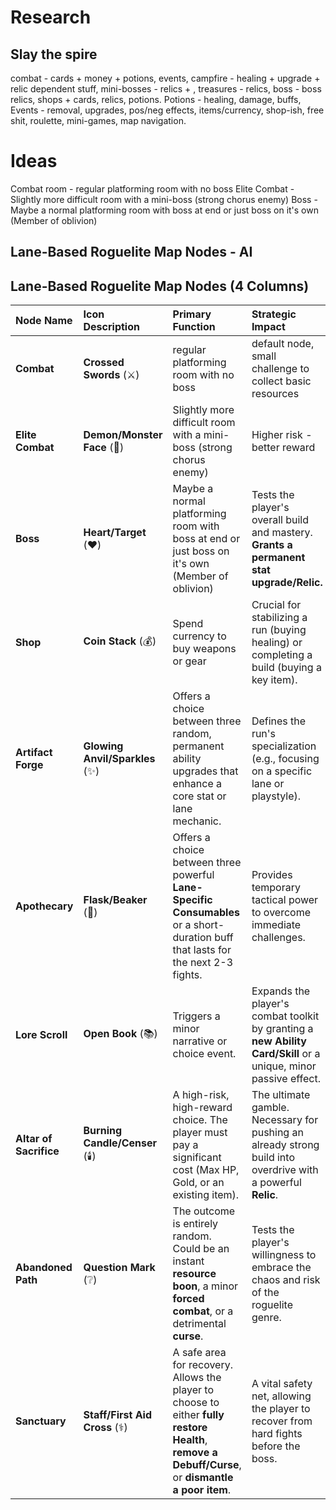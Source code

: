 # Research
## Slay the spire
combat - cards + money + potions, events, campfire - healing + upgrade + relic dependent stuff, mini-bosses - relics + , treasures - relics, boss - boss relics, shops + cards, relics, potions.
Potions - healing, damage, buffs,
Events - removal, upgrades, pos/neg effects, items/currency, shop-ish, free shit, roulette, mini-games, map navigation.
# Ideas
Combat room - regular platforming room with no boss
Elite Combat - Slightly more difficult room with a mini-boss (strong chorus enemy)
Boss - Maybe a normal platforming room with boss at end or just boss on it's own (Member of oblivion)
## Lane-Based Roguelite Map Nodes - AI
## Lane-Based Roguelite Map Nodes (4 Columns)

| Node Name              | Icon Description                | Primary Function                                                                                                                                   | Strategic Impact                                                                                                |
| :--------------------- | :------------------------------ | :------------------------------------------------------------------------------------------------------------------------------------------------- | :-------------------------------------------------------------------------------------------------------------- |
| **Combat**             | **Crossed Swords** (⚔️)         | regular platforming room with no boss                                                                                                              | default node, small challenge to collect basic resources                                                        |
| **Elite Combat**       | **Demon/Monster Face** (👹)     | Slightly more difficult room with a mini-boss (strong chorus enemy)                                                                                | Higher risk - better reward                                                                                     |
| **Boss**               | **Heart/Target** (❤️)           | Maybe a normal platforming room with boss at end or just boss on it's own (Member of oblivion)                                                     | Tests the player's overall build and mastery. **Grants a permanent stat upgrade/Relic.**                        |
| **Shop**               | **Coin Stack** (💰)             | Spend currency to buy weapons or gear                                                                                                              | Crucial for stabilizing a run (buying healing) or completing a build (buying a key item).                       |
| **Artifact Forge**     | **Glowing Anvil/Sparkles** (✨)  | Offers a choice between three random, permanent ability upgrades that enhance a core stat or lane mechanic.                                        | Defines the run's specialization (e.g., focusing on a specific lane or playstyle).                              |
| **Apothecary**         | **Flask/Beaker** (🧪)           | Offers a choice between three powerful **Lane-Specific Consumables** or a short-duration buff that lasts for the next 2-3 fights.                  | Provides temporary tactical power to overcome immediate challenges.                                             |
| **Lore Scroll**        | **Open Book** (📚)              | Triggers a minor narrative or choice event.                                                                                                        | Expands the player's combat toolkit by granting a **new Ability Card/Skill** or a unique, minor passive effect. |
| **Altar of Sacrifice** | **Burning Candle/Censer** (🕯️) | A high-risk, high-reward choice. The player must pay a significant cost (Max HP, Gold, or an existing item).                                       | The ultimate gamble. Necessary for pushing an already strong build into overdrive with a powerful **Relic**.    |
| **Abandoned Path**     | **Question Mark** (❔)           | The outcome is entirely random. Could be an instant **resource boon**, a minor **forced combat**, or a detrimental **curse**.                      | Tests the player's willingness to embrace the chaos and risk of the roguelite genre.                            |
| **Sanctuary**          | **Staff/First Aid Cross** (⚕️)  | A safe area for recovery. Allows the player to choose to either **fully restore Health**, **remove a Debuff/Curse**, or **dismantle a poor item**. | A vital safety net, allowing the player to recover from hard fights before the boss.                            |